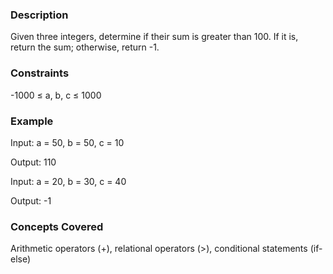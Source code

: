 ### Description

Given three integers, determine if their sum is greater than 100. If it is, return the sum; otherwise, return -1.

### Constraints

-1000 ≤ a, b, c ≤ 1000

### Example

Input: a = 50, b = 50, c = 10
Output: 110

Input: a = 20, b = 30, c = 40
Output: -1

### Concepts Covered

Arithmetic operators (+), relational operators (>), conditional statements (if-else)